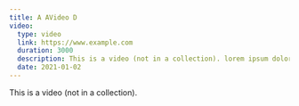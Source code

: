 ```yaml
---
title: A AVideo D
video:
  type: video
  link: https://www.example.com
  duration: 3000
  description: This is a video (not in a collection). lorem ipsum dolor sit amet lorem ipsum dolor sit amet lorem ipsum dolor sit amet
  date: 2021-01-02
---
```


This is a video (not in a collection).
